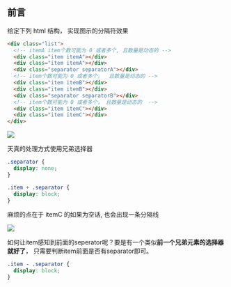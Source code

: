## 前言

给定下列 html 结构， 实现图示的分隔符效果

```html
<div class="list">
  <!-- itemA item个数可能为 0 或者多个, 且数量是动态的 -->
  <div class="item itemA"></div>
  <div class="item itemA"></div>
  <div class="separator separatorA"></div>
  <!-- item个数可能为 0 或者多个，  且数量是动态的 -->
  <div class="item itemB"></div>
  <div class="item itemB"></div>
  <div class="separator separatorB"></div>
  <!-- item个数可能为 0 或者多个， 且数量是动态的  -->
  <div class="item itemC"></div>
  <div class="item itemC"></div>
</div>
```

![](https://cdn.jsdelivr.net/gh/chenxiaoyao6228/cloudimg@main/2023/css-pre-sibling.png)

天真的处理方式使用兄弟选择器

```css
.separator {
  display: none;
}

.item + .separator {
  display: block;
}
```

麻烦的点在于 itemC 的如果为空话, 也会出现一条分隔线

![](https://cdn.jsdelivr.net/gh/chenxiaoyao6228/cloudimg@main/2023/css-pre-sibling-2.png)

如何让item感知到前面的seperator呢？要是有一个类似**前一个兄弟元素的选择器就好了**， 只需要判断item前面是否有separator即可。

```css
.item - .separator {
  display: block;
}
```
